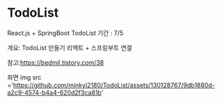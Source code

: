 # TodoList
React.js + SpringBoot TodoList
기간 : 7/5

개요:
TodoList 만들기
리액트 + 스프링부트 연결

참고:https://bedmil.tistory.com/38

화면
img src ='https://github.com/minkyi2180/TodoList/assets/130128767/9db1880d-a2c9-4574-b4a4-620d2f3ca81b'
